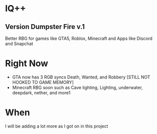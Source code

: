 # IQ++ 
## Version Dumpster Fire v.1
Better RBG for games like GTA5, Roblox, Minecraft and Apps like Discord and Snapchat

# Right Now
- GTA now has 3 RGB syncs Death, Wanted, and Robbery [STILL NOT HOOKED TO GAME MEMORY]
- Minecraft RBG soon such as Cave lighting, Lighting, underwater, deepdark, nether, and more1
# When
I will be adding a lot more as I got on in this project

